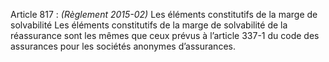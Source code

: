Article 817 : _(Règlement 2015-02)_ Les éléments constitutifs de la marge de solvabilité
Les éléments constitutifs de la marge de solvabilité de la réassurance sont les mêmes que ceux prévus à l’article 337-1 du code des assurances pour les sociétés anonymes d’assurances.